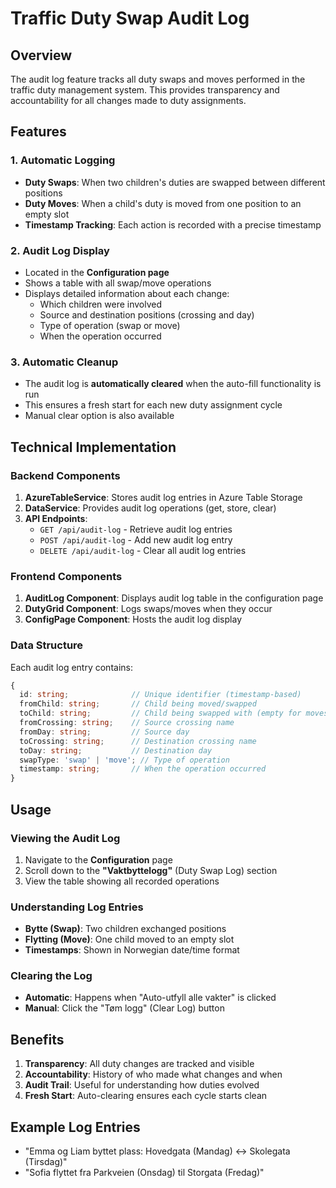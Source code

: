 # Traffic Duty Swap Audit Log

## Overview
The audit log feature tracks all duty swaps and moves performed in the traffic duty management system. This provides transparency and accountability for all changes made to duty assignments.

## Features

### 1. Automatic Logging
- **Duty Swaps**: When two children's duties are swapped between different positions
- **Duty Moves**: When a child's duty is moved from one position to an empty slot
- **Timestamp Tracking**: Each action is recorded with a precise timestamp

### 2. Audit Log Display
- Located in the **Configuration page**
- Shows a table with all swap/move operations
- Displays detailed information about each change:
  - Which children were involved
  - Source and destination positions (crossing and day)
  - Type of operation (swap or move)
  - When the operation occurred

### 3. Automatic Cleanup
- The audit log is **automatically cleared** when the auto-fill functionality is run
- This ensures a fresh start for each new duty assignment cycle
- Manual clear option is also available

## Technical Implementation

### Backend Components
1. **AzureTableService**: Stores audit log entries in Azure Table Storage
2. **DataService**: Provides audit log operations (get, store, clear)
3. **API Endpoints**:
   - `GET /api/audit-log` - Retrieve audit log entries
   - `POST /api/audit-log` - Add new audit log entry
   - `DELETE /api/audit-log` - Clear all audit log entries

### Frontend Components
1. **AuditLog Component**: Displays audit log table in the configuration page
2. **DutyGrid Component**: Logs swaps/moves when they occur
3. **ConfigPage Component**: Hosts the audit log display

### Data Structure
Each audit log entry contains:
```typescript
{
  id: string;              // Unique identifier (timestamp-based)
  fromChild: string;       // Child being moved/swapped
  toChild: string;         // Child being swapped with (empty for moves)
  fromCrossing: string;    // Source crossing name
  fromDay: string;         // Source day
  toCrossing: string;      // Destination crossing name
  toDay: string;           // Destination day
  swapType: 'swap' | 'move'; // Type of operation
  timestamp: string;       // When the operation occurred
}
```

## Usage

### Viewing the Audit Log
1. Navigate to the **Configuration** page
2. Scroll down to the **"Vaktbyttelogg"** (Duty Swap Log) section
3. View the table showing all recorded operations

### Understanding Log Entries
- **Bytte (Swap)**: Two children exchanged positions
- **Flytting (Move)**: One child moved to an empty slot
- **Timestamps**: Shown in Norwegian date/time format

### Clearing the Log
- **Automatic**: Happens when "Auto-utfyll alle vakter" is clicked
- **Manual**: Click the "Tøm logg" (Clear Log) button

## Benefits
1. **Transparency**: All duty changes are tracked and visible
2. **Accountability**: History of who made what changes and when
3. **Audit Trail**: Useful for understanding how duties evolved
4. **Fresh Start**: Auto-clearing ensures each cycle starts clean

## Example Log Entries
- "Emma og Liam byttet plass: Hovedgata (Mandag) ↔ Skolegata (Tirsdag)"
- "Sofia flyttet fra Parkveien (Onsdag) til Storgata (Fredag)"